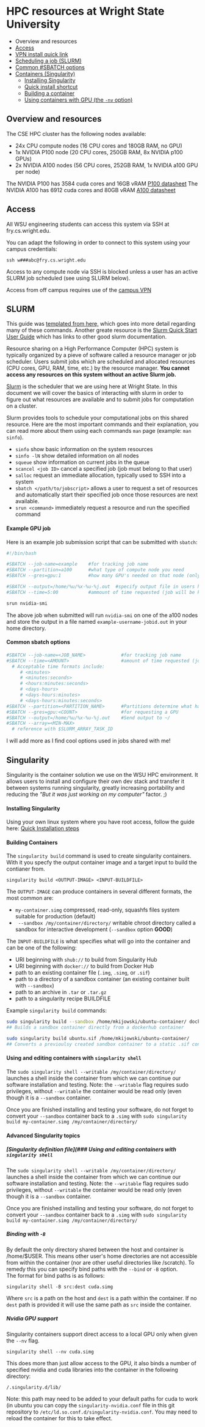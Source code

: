 # HPC resources at Wright State University

* Overview and resources
* [Access](README.md#access)
 * [VPN install quick link](http://www.wright.edu/information-technology/virtual-private-network-vpn#getting-started)
* [Scheduling a job (SLURM)](README.md#slurm)
* [Common #SBATCH options](README.md#common-sbatch-options)
* [Containers (Singularity)](README.md#singularity)
  * [Installing Singularity](README.md#installing-singularity)
  * [Quick install shortcut](https://docs.sylabs.io/guides/3.10/user-guide/quick_start.html#quick-installation-steps)
  * [Building a container](README.md#building-containers)
  * [Using containers with GPU (the `-nv` option)](README.md#nvidia-gpu-support)

## Overview and resources

  The CSE HPC cluster has the following nodes available:
  
  * 24x CPU compute nodes (16 CPU cores and 180GB RAM, no GPU)
  * 1x NVIDIA P100 node (20 CPU cores, 250GB RAM, 8x NVIDIA p100 GPUs)
  * 2x NVIDIA A100 nodes (56 CPU cores, 252GB RAM, 1x NVIDIA a100 GPU per node)

  The NVIDIA P100 has 3584 cuda cores and 16GB vRAM [P100 datasheet](https://www.nvidia.com/content/dam/en-zz/Solutions/Data-Center/tesla-p100/pdf/nvidia-tesla-p100-PCIe-datasheet.pdf)
  The NVIDIA A100 has 6912 cuda cores and 80GB vRAM [A100 datasheet](https://www.nvidia.com/content/dam/en-zz/Solutions/Data-Center/a100/pdf/nvidia-a100-datasheet-us-nvidia-1758950-r4-web.pdf)

## Access

  All WSU engineering students can access this system via SSH at fry.cs.wright.edu.

  You can adapt the following in order to connect to this system using your campus credentials: 

  ```
  ssh w###abc@fry.cs.wright.edu
  ```

  Access to any compute node via SSH is blocked unless a user has an active SLURM job scheduled (see using SLURM below).

  Access from off campus requires use of the [campus VPN](http://www.wright.edu/information-technology/virtual-private-network-vpn#getting-started)

## SLURM

  This guide was [templated from here,](https://support.ceci-hpc.be/doc/_contents/QuickStart/SubmittingJobs/SlurmTutorial.html) which goes into more detail regarding many of these commands.
  Another greate resource is the [Slurm Quick Start User Guide](https://slurm.schedmd.com/quickstart.html) which has links to other good slurm documentation.

  Resource sharing on a High Performance Computer (HPC) system is typically organized by a pieve of software called a resource manager or job scheduler.  Users submit jobs which are scheduled and allocated resources (CPU cores, GPU, RAM, time, etc.) by the resource manager.  **You cannot access any resources on this system without an active Slurm job.**

  [Slurm](https://slurm.schedmd.com/) is the scheduler that we are using here at Wright State.  In this document we will cover the basics of interacting with slurm in order to figure out what resources are available and to submit jobs for computation on a cluster.

  Slurm provides tools to schedule your computational jobs on this shared resource.  Here are the most important commands and their explanation, you can read more about them using each commands `man` page (example: `man sinfo`).

  * `sinfo` show basic information on the system resources
  * `sinfo -lN` show detailed information on all nodes
  * `squeue` show information on current jobs in the queue
  * `scancel <job ID>` cancel a specified job (job must belong to that user)
  * `salloc` request an immediate allocation, typically used to SSH into a system
  * `sbatch </path/to/jobscript>` allows a user to request a set of resources and automatically start their specified job once those resources are next available.
  * `srun <command>` immediately request a resource and run the specified command

#### Example GPU job

  Here is an example job submission script that can be submitted with `sbatch`:

```bash
#!/bin/bash

#SBATCH --job-name=example    #for tracking job name
#SBATCH --partition=a100      #what type of compute node you need
#SBATCH --gres=gpu:1          #how many GPU's needed on that node (only one availabe on each a100)

#SBATCH --output=/home/%u/%x-%u-%j.out  #specify output file in users home directory
#SBATCH --time=5:00           #ammount of time requested (job will be killed if it runs longer than this)

srun nvidia-smi

```

The above job when submitted will run `nvidia-smi` on one of the a100 nodes and store the output in a file named `example-username-jobid.out` in your home directory.

#### Common sbatch options

```bash
#SBATCH --job-name=<JOB_NAME>             #for tracking job name
#SBATCH --time=<AMOUNT>                   #amount of time requested (job will be killed if it runs longer than this)
  # Acceptable time formats include:
     # <minutes>
     # <minutes:seconds>
     # <hours:minutes:seconds>
     # <days-hours>
     # <days-hours:minutes>
     # <days-hours:minutes:seconds>
#SBATCH --partition=<PARTITION_NAME>      #Partitions determine what hardware you request
#SBATCH --gres=gpu:<COUNT>                #for requesting a GPU
#SBATCH --output=/home/%u/%x-%u-%j.out    #Send output to ~/
#SBATCH --array=<MIN-MAX>
  # reference with $SLURM_ARRAY_TASK_ID
```

I will add more as I find cool options used in jobs shared with me!

## Singularity

Singularity is the container solution we use on the WSU HPC environment. It allows users to install and configure their own dev stack and transfer it between systems running singularity, greatly increasing portability and reducing the *"But it was just working on my computer"* factor. ;)

#### Installing Singularity

Using your own linux system where you have root access, follow the guide here:  [Quick Installation steps](https://docs.sylabs.io/guides/3.10/user-guide/quick_start.html#quick-installation-steps)

#### Building Containers

The `singularity build` command is used to create singularity containers.  With it you specfy the output container image and a target input to build the contianer from.

```
singularity build <OUTPUT-IMAGE> <INPUT-BUILDFILE>
```

The `OUTPUT-IMAGE` can produce containers in several different formats, the most common are:
* `my-container.simg` compressed, read-only, squashfs files system suitable for production (default)
* ` --sandbox /my/container/directory/` writable chroot directory called a sandbox for interactive development (`--sandbox` option **GOOD**)

The `INPUT-BUILDFILE` is what specifies what will go into the container and can be one of the following:
* URI beginning with `shub://` to build from Singularity Hub
* URI beginning with `docker://` to build from Docker Hub
* path to an existing container file (`.img`, `.simg`, or `.sif`)
* path to a directory of a sandbox container (an existing container built with `--sandbox`)
* path to an archive in `.tar` or `.tar.gz`
* path to a singularity recipe BUILDFILE

Example `singularity build` commands:
```bash
sudo singularity build --sandbox /home/mkijowski/ubuntu-container/ docker://ubuntu
## Builds a sandbox container directly from a dockerhub container

sudo singularity build ubuntu.sif /home/mkijowski/ubuntu-container/
## Converts a previoulsy created sandbox container to a static .sif containter
```
#### Using and editing containers with `singularity shell` 

The `sudo singularity shell --writable /my/container/directory/` launches a shell inside the container from which we can continue our software installation and testing.  Note: the `--writable` flag requires sudo privileges, without `--writable` the container would be read only (even though it is a `--sandbox` container.

Once you are finished installing and testing your software, do not forget to convert your `--sandbox` container back to a `.simg` with 
`sudo singularity build my-container.simg /my/container/directory/`

#### Advanced Singularity topics

##### [Singularity definition file](### Using and editing containers with `singularity shell` 
The `sudo singularity shell --writable /my/container/directory/` launches a shell inside the container from which we can continue our software installation and testing.  Note: the `--writable` flag requires sudo privileges, without `--writable` the container would be read only (even though it is a `--sandbox` container.

Once you are finished installing and testing your software, do not forget to convert your `--sandbox` container back to a `.simg` with 
`sudo singularity build my-container.simg /my/container/directory/`

##### Binding with `-B`

By default the only directory shared between the host and container is /home/$USER.  This means other user's home directories are not accessible from within the container (nor are other useful directories like /scratch).
To remedy this you can specify bind paths with the `--bind` or `-B` option.  
The format for bind paths is as follows:

```
singularity shell -B src:dest cuda.simg
```

Where `src` is a path on the host and `dest` is a path within the container.  If no `dest` path is provided it will use the same path as `src` inside the container.

##### Nvidia GPU support

Singularity containers support direct access to a local GPU only when given the `--nv` flag.

```
singularity shell --nv cuda.simg
```

This does more than just allow access to the GPU, it also binds a number of specified nvidia and cuda libraries into the container in the following directory:

```
/.singularity.d/lib/
```

Note: this path may need to be added to your default paths for cuda to work (in ubuntu you can copy the `singularity-nvidia.conf` file in this git repository to `/etc/ld.so.conf.d/singularity-nvidia.conf`.  You may need to reload the container for this to take effect.


